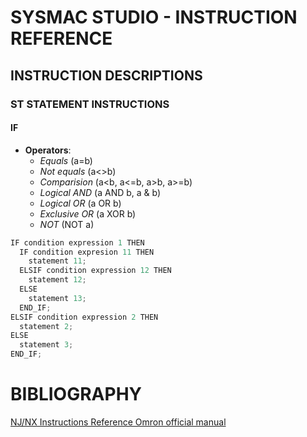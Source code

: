 # SYSMAC STUDIO - INSTRUCTION REFERENCE


## INSTRUCTION DESCRIPTIONS

### ST STATEMENT INSTRUCTIONS

#### IF
- **Operators**:
  + *Equals* (a=b)
  + *Not equals* (a<>b)
  + *Comparision* (a<b, a<=b, a>b, a>=b)
  + *Logical AND* (a AND b, a & b)
  + *Logical OR* (a OR b)
  + *Exclusive OR* (a XOR b)
  + *NOT* (NOT a)

```java
IF condition expression 1 THEN
  IF condition expresion 11 THEN
    statement 11;
  ELSIF condition expression 12 THEN
    statement 12;
  ELSE
    statement 13;
  END_IF;
ELSIF condition expression 2 THEN
  statement 2;
ELSE
  statement 3;
END_IF;
```
  
  
# BIBLIOGRAPHY

[NJ/NX Instructions Reference Omron official manual](https://industrial.omron.us/en/media/NJ_NX_Instructions_ReferenceMan_en_201704_W502-E1-20_tcm849-112705.pdf)
